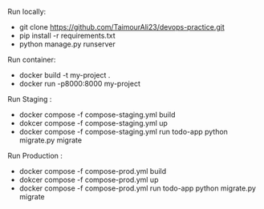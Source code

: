 Run locally:
- git clone https://github.com/TaimourAli23/devops-practice.git
- pip install -r requirements.txt                              
- python manage.py runserver                                   

Run container:
- docker build -t my-project .
- docker run -p8000:8000 my-project

Run Staging :
- docker compose -f compose-staging.yml build
- dokcer compose -f compose-staging.yml up 
- docker compose -f compose-staging.yml run todo-app python migrate.py migrate

Run Production :
- docker compose -f compose-prod.yml build
- dokcer compose -f compose-prod.yml up 
- docker compose -f compose-prod.yml run todo-app python migrate.py migrate

